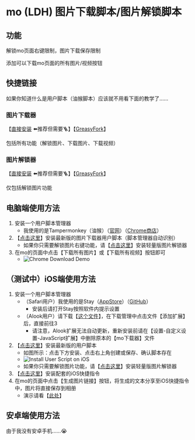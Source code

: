 # mo (LDH) 图片下载脚本/图片解锁脚本

## 功能

解锁mo页面右键限制，图片下载保存限制

添加可以下载mo页面的所有图片/视频按钮

## 快捷链接

如果你知道什么是用户脚本（油猴脚本）应该就不用看下面的教学了……

### 图片下载器 

【[直接安装](https://gist.github.com/locoda/460ac9d42b05e75df12ef2f80d66c3d2/raw/ldh-mo-img-dl.user.js) ⬅️推荐但需要🪜】【[GreasyFork](https://greasyfork.org/zh-CN/scripts/459051-mo-ldh-images-download)】

包括所有功能（解锁图片、下载图片、下载视频）

### 图片解锁器 

【[直接安装](https://gist.github.com/locoda/460ac9d42b05e75df12ef2f80d66c3d2/raw/ldh-mo-remove-protectimg.user.js) ⬅️推荐但需要🪜】【[GreasyFork](https://greasyfork.org/zh-CN/scripts/459052-mo-ldh-images-limitation-remover)】

仅包括解锁图片功能

## 电脑端使用方法

1. 安装一个用户脚本管理器
   - 我使用的是Tampermonkey（油猴）（[官网](https://www.tampermonkey.net/)）（[Chrome商店](https://chrome.google.com/webstore/detail/tampermonkey/dhdgffkkebhmkfjojejmpbldmpobfkfo)）
2. 【[点击这里](https://gist.github.com/locoda/460ac9d42b05e75df12ef2f80d66c3d2/raw/ldh-mo-img-dl.user.js)】安装最新版的图片下载器用户脚本（脚本管理器自动识别）
   - 如果你只需要解锁图片右键功能，请【[点击这里](https://gist.github.com/locoda/460ac9d42b05e75df12ef2f80d66c3d2/raw/ldh-mo-remove-protectimg.user.js)】安装轻量版图片解锁器
3. 在mo的页面中点击【下载所有图片】或【下载所有视频】按钮即可
   - ![Chrome Download Demo](https://gist.githubusercontent.com/locoda/460ac9d42b05e75df12ef2f80d66c3d2/raw/chrome-download.png)

## （测试中）iOS端使用方法

1. 安装一个用户脚本管理器
   - （Safari用户）我使用的是Stay（[AppStore](https://apps.apple.com/cn/app/stay-%E7%BD%91%E9%A1%B5%E7%BA%AF%E6%B5%8F%E8%A7%88/id1591620171)）（[GitHub](https://github.com/shenruisi/Stay)）
     - 安装后请打开Stay按照软件内提示设置
   - （Alook用户）请下载【[这个文件](https://gist.github.com/locoda/460ac9d42b05e75df12ef2f80d66c3d2/raw/mo-downloader.alook)】，在下载管理中点击文件【添加扩展】后，直接前往3
     - 请注意，Alook扩展无法自动更新，重新安装前请在【设置-自定义设置-JavaScript扩展】中删除原本的【mo下载器】文件
2. 【[点击这里](https://gist.github.com/locoda/460ac9d42b05e75df12ef2f80d66c3d2/raw/ldh-mo-img-dl.user.js)】安装最新版的用户脚本
   - 如图所示：点击下方安装、点击右上角创建或保存、确认脚本存在
   - ![Install User Script on iOS](https://gist.github.com/locoda/460ac9d42b05e75df12ef2f80d66c3d2/raw/iOS-user-script-install.png)
   - 如果你只需要解锁图片功能，请【[点击这里](https://gist.github.com/locoda/460ac9d42b05e75df12ef2f80d66c3d2/raw/ldh-mo-remove-protectimg.user.js)】安装轻量版图片解锁器
3. 【[点击这里](https://www.icloud.com/shortcuts/bbd0e1dc58ed416f912ebb060beea996)】安装配套的iOS快捷指令
4. 在mo的页面中点击【生成图片链接】按钮，将生成的文本分享至iOS快捷指令中，图片将直接保存到相册
   - 演示请看【[此处](https://gist.github.com/locoda/460ac9d42b05e75df12ef2f80d66c3d2#file-ios-download-gif)】

## 安卓端使用方法

由于我没有安卓手机……😭